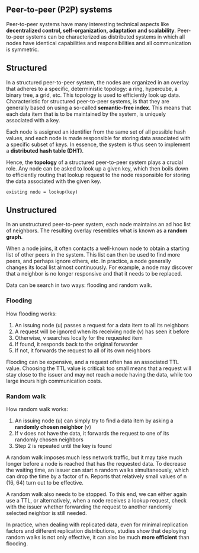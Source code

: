 ## Peer-to-peer (P2P) systems

Peer-to-peer systems have many interesting technical aspects like **decentralized control, self-organization, adaptation and scalability**. Peer-to-peer systems can be characterized as distributed systems in which all nodes have identical capabilities and responsibilities and all communication is symmetric.

## Structured

In a structured peer-to-peer system, the nodes are organized in an overlay that adheres to a specific, deterministic topology: a ring, hypercube, a binary tree, a grid, etc. This topology is used to efficiently look up data. Characteristic for structured peer-to-peer systems, is that they are generally based on using a so-called **semantic-free index**. This means that each data item that is to be maintained by the system, is uniquely associated with a key.

Each node is assigned an identifier from the same set of all possible hash values, and each node is made responsible for storing data associated with a specific subset of keys. In essence, the system is thus seen to implement a **distributed hash table (DHT)**.

Hence, the **topology** of a structured peer-to-peer system plays a crucial role. Any node can be asked to look up a given key, which then boils down to efficiently routing that lookup request to the node responsible for storing the data associated with the given key.

```
existing node = lookup(key)
```

## Unstructured

In an unstructured peer-to-peer system, each node maintains an ad hoc list of neighbors. The resulting overlay resembles what is known as a **random graph**.

When a node joins, it often contacts a well-known node to obtain a starting list of other peers in the system. This list can then be used to find more peers, and perhaps ignore others, etc. In practice, a node generally changes its local list almost continuously. For example, a node may discover that a neighbor is no longer responsive and that it needs to be replaced.

Data can be search in two ways: flooding and random walk.

### Flooding

How flooding works:

1. An issuing node (u) passes a request for a data item to all its neighbors
2. A request will be ignored when its receiving node (v) has seen it before
3. Otherwise, v searches locally for the requested item
4. If found, it responds back to the original forwarder
5. If not, it forwards the request to all of its own neighbors

Flooding can be expensive, and a request often has an associated TTL value. Choosing the TTL value is critical: too small means that a request will stay close to the issuer and may not reach a node having the data, while too large incurs high communication costs.

### Random walk

How random walk works:

1. An issuing node (u) can simply try to find a data item by asking a **randomly chosen neighbor** (v)
2. If v does not have the data, it forwards the request to one of its randomly chosen neighbors
3. Step 2 is repeated until the key is found

A random walk imposes much less network traffic, but it may take much longer before a node is reached that has the requested data. To decrease the waiting time, an issuer can start n random walks simultaneously, which can drop the time by a factor of n. Reports that relatively small values of n (16, 64) turn out to be effective.

A random walk also needs to be stopped. To this end, we can either again use a TTL, or alternatively, when a node receives a lookup request, check with the issuer whether forwarding the request to another randomly selected neighbor is still needed.

In practice, when dealing with replicated data, even for minimal replication factors and different replication distributions, studies show that deploying random walks is not only effective, it can also be much **more efficient** than flooding.

